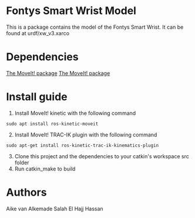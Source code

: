 
Fontys Smart Wrist Model
=====================================================================

This is a package contains the model of the Fontys Smart Wrist. 
It can be found at urdf/xw_v3.xarco

Dependencies
=====================================================================
[The MoveIt! package](https://github.com/fontyssmartwrist/moveit_smart_wrist)
[The MoveIt! package](https://github.com/fontyssmartwrist/moveit_smart_wrist)

Install guide
=====================================================================
   1) Install MoveIt! kinetic with the following command

	sudo apt install ros-kinetic-moveit

   2) Install MoveIt! TRAC-IK plugin with the following command

	sudo apt-get install ros-kinetic-trac-ik-kinematics-plugin

   3) Clone this project and the dependencies to your catkin's workspace src folder
   4) Run catkin_make to build 

Authors
=====================================================================
Aike van Alkemade 
Salah El Hajj Hassan

